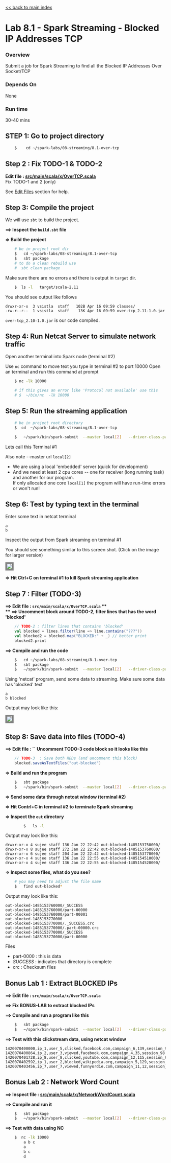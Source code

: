 <link rel='stylesheet' href='../../assets/css/main.css'/>

[<< back to main index](../../README.md)

Lab 8.1 - Spark Streaming - Blocked IP Addresses TCP
==================================

### Overview
Submit a job for Spark Streaming to find all the Blocked IP Addresses Over Socket/TCP

### Depends On
None

### Run time
30-40 mins


## STEP 1: Go to project directory
```bash
    $    cd ~/spark-labs/08-streaming/8.1-over-tcp
```


## Step 2 : Fix TODO-1 & TODO-2
**Edit file : [src/main/scala/x/OverTCP.scala](src/main/scala/x/OverTCP.scala)**  
Fix TODO-1 and 2 (only)

See [Edit Files](../../edit-files.md) section for help.


## Step 3: Compile the project
We will use `sbt` to build the project.  

**==> Inspect the `build.sbt` file**

**=> Build the project**
```bash
    # be in project root dir
    $   cd ~/spark-labs/08-streaming/8.1-over-tcp  
    $   sbt package
    # to do a clean rebuild use
    #  sbt clean package
```

Make sure there are no errors and there is output in `target` dir.
```bash
    $  ls -l   target/scala-2.11
```

You should see output like follows

```console
drwxr-xr-x  3 vsistla  staff   102B Apr 16 09:59 classes/
-rw-r--r--  1 vsistla  staff    13K Apr 16 09:59 over-tcp_2.11-1.0.jar
```

`over-tcp_2.10-1.0.jar`  is our code compiled.


## Step 4: Run Netcat Server to simulate network traffic

Open another terminal into Spark node (terminal #2)

Use `nc` command to move text you type in terminal #2 to port 10000
Open an terminal and run this command at prompt

```bash
    $ nc -lk 10000

    # if this gives an error like 'Protocol not available' use this
    # $  ~/bin/nc  -lk 10000
```

## Step 5: Run the streaming application

```bash
    # be in project root directory
    $  cd  ~/spark-labs/08-streaming/8.1-over-tcp

    $   ~/spark/bin/spark-submit  --master local[2]   --driver-class-path logging/  --class x.OverTCP target/scala-2.11/over-tcp_2.11-1.0.jar
```

Lets call this Terminal #1

Also note --master url `local[2]`
* We are using a local 'embedded' server  (quick for development)
* And we need at least 2 cpu cores -- one for receiver (long running task) and another for our program.  
If only allocated one core `local[1]`  the program will have run-time errors or won't run!


## Step 6:  Test by typing text in the terminal

Enter some text in netcat terminal

```
a
b
```

Inspect the output from Spark streaming on terminal #1

You should see something similar to this screen shot.
(Click on the image for larger version)   

<a href="../../assets/images/8.1a.png"><img src="../../assets/images/8.1a.png" style="border: 5px solid grey; max-width:100%;"/></a>

**=>  Hit Ctrl+C  on terminal #1 to kill Spark streaming application**

## Step 7 : Filter (TODO-3)
**==>  Edit file :  `src/main/scala/x/OverTCP.scala`  **  
** ==> Uncomment block around TODO-2, filter lines that has the word 'blocked'**

```scala
    // TODO-2 : filter lines that contains 'blocked'
    val blocked = lines.filter(line => line.contains("???"))
    val blocked2 = blocked.map("BLOCKED:" + _) // better print
    blocked2.print
```
**==> Compile and run the code**

```bash
    $   cd ~/spark-labs/08-streaming/8.1-over-tcp  
    $   sbt package
    $   ~/spark/bin/spark-submit  --master local[2]   --driver-class-path logging/  --class x.OverTCP target/scala-2.11/over-tcp_2.11-1.0.jar    
```

Using 'netcat' program, send some data to streaming.  Make sure some data has 'blocked' text

```console
a
b blocked
```

Output may look like this:

<a href="../../assets/images/8.1b"><img src="../../assets/images/8.1b.png" style="border: 5px solid grey; max-width:100%;"/></a>

## Step 8: Save data into files (TODO-4)

**==> Edit file : ``**
**Uncomment TODO-3 code block so it looks like this**

```scala
    // TODO-3  : Save both RDDs (and uncomment this block)
    blocked.saveAsTextFiles("out-blocked")
```

**=> Build and run the program**
```bash
    $   sbt package
    $   ~/spark/bin/spark-submit  --master local[2]   --driver-class-path logging/  --class x.OverTCP target/scala-2.11/over-tcp_2.11-1.0.jar
```

**=> Send some data through netcat window (terminal #2)**

**=> Hit Contrl+C in terminal #2 to terminate Spark streaming**

**=> Inspect the `out` directory**

```bash
        $   ls -l
```

Output may look like this:

```console
drwxr-xr-x 4 sujee staff 136 Jan 22 22:42 out-blocked-1485153750000/
drwxr-xr-x 8 sujee staff 272 Jan 22 22:42 out-blocked-1485153760000/
drwxr-xr-x 6 sujee staff 204 Jan 22 22:42 out-blocked-1485153770000/
drwxr-xr-x 4 sujee staff 136 Jan 22 22:55 out-blocked-1485154510000/
drwxr-xr-x 4 sujee staff 136 Jan 22 22:55 out-blocked-1485154520000/
```

**=> Inspect some files, what do you see?**

```bash
    # you may need to adjust the file name
    $   find out-blocked*
```

Output may look like this:

```console
out-blocked-1485153760000/_SUCCESS
out-blocked-1485153760000/part-00000
out-blocked-1485153760000/part-00001
out-blocked-1485153770000
out-blocked-1485153770000/._SUCCESS.crc
out-blocked-1485153770000/.part-00000.crc
out-blocked-1485153770000/_SUCCESS
out-blocked-1485153770000/part-00000
```

Files
* part-0000 : this is data
* _SUCCESS_ : indicates that directory is complete
* crc : Checksum files

## Bonus Lab  1 : Extract BLOCKED IPs
**==> Edit file :  `src/main/scala/x/OverTCP.scala`**  

**==> Fix BONUS-LAB to extract blocked IPs**

**==> Compile and run a program like this**

```bash
    $   sbt package
    $   ~/spark/bin/spark-submit  --master local[2]   --driver-class-path logging/  --class x.OverTCP target/scala-2.11/over-tcp_2.11-1.0.jar
```

**==> Test with this clickstream data, using netcat window**

```
1420070400000,ip_1,user_5,clicked,facebook.com,campaign_6,139,session_98
1420070400864,ip_2,user_3,viewed,facebook.com,campaign_4,35,session_98
1420070401728,ip_8,user_8,clicked,youtube.com,campaign_12,115,session_92
1420070402592,ip_1,user_2,blocked,wikipedia.org,campaign_5,129,session_91
1420070403456,ip_7,user_7,viewed,funnyordie.com,campaign_11,12,session_13
```

## Bonus Lab  2 : Network Word Count
**==> Inspect file : [src/main/scala/x/NetworkWordCount.scala](src/main/scala/x/NetworkWordCount.scala)**

**==> Compile and run it**
```bash
    $   sbt package
    $   ~/spark/bin/spark-submit  --master local[2]   --driver-class-path logging/  --class x.NetworkWordCount target/scala-2.11/over-tcp_2.11-1.0.jar
```

**==> Test with data using NC**
```bash
    $  nc -lk 10000
        a b c
        a
        b c
        d
```
